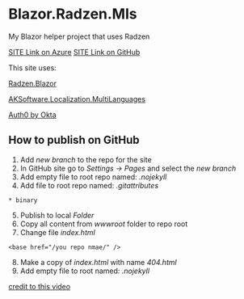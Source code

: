 # Blazor.Radzen.Mls

My Blazor helper project that uses Radzen

[SITE Link on Azure](https://polite-sand-0874cf403-preview.westeurope.4.azurestaticapps.net/)
[SITE Link on GitHub](https://minkostaev.github.io/Blazor.Radzen.Mls/)

This site uses:

[Radzen.Blazor](https://blazor.radzen.com/)

[AKSoftware.Localization.MultiLanguages](https://akmultilanguages.azurewebsites.net/)

[Auth0 by Okta](https://auth0.com/)

## How to publish on GitHub

1. Add *new branch* to the repo for the site
2. In GitHub site go to *Settings -> Pages* and select the *new branch*
3. Add empty file to root repo named: *.nojekyll*
4. Add file to root repo named: *.gitattributes*
```
* binary
```
5. Publish to local *Folder*
6. Copy all content from *wwwroot* folder to repo root
7. Change file *index.html*
```
<base href="/you repo nmae/" />
```
8. Make a copy of *index.html* with name *404.html*
9. Add empty file to root named: *.nojekyll*

[credit to this video](https://www.youtube.com/watch?v=nNxII6jvPvQ&t)
